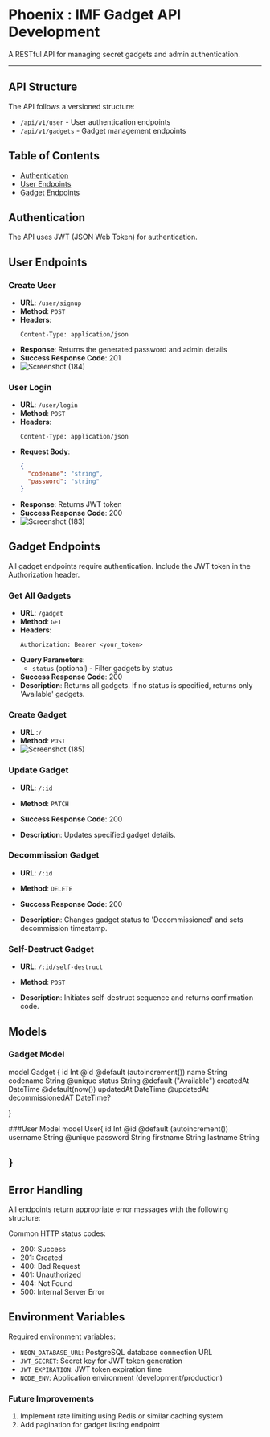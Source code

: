 # Phoenix : IMF Gadget API Development 

A RESTful API for managing secret gadgets and admin authentication.
______________________________________________________________________________________________________________________________


## API Structure
The API follows a versioned structure:
- `/api/v1/user` - User authentication endpoints
- `/api/v1/gadgets` - Gadget management endpoints



## Table of Contents
- [Authentication](#authentication)
- [User Endpoints](#user-endpoints)
- [Gadget Endpoints](#gadget-endpoints)


## Authentication

The API uses JWT (JSON Web Token) for authentication. 




## User Endpoints

### Create User
- **URL**: `/user/signup`
- **Method**: `POST`
- **Headers**: 
  ```http
  Content-Type: application/json
  ```
- **Response**: Returns the generated password and admin details
- **Success Response Code**: 201
- ![Screenshot (184)](https://github.com/user-attachments/assets/2a16e0e3-f76c-4b00-8aac-cc015df22732)


### User Login
- **URL**: `/user/login`
- **Method**: `POST`
- **Headers**: 
  ```http
  Content-Type: application/json
  ```
- **Request Body**:
  ```json
  {
    "codename": "string",
    "password": "string"
  }
  ```
- **Response**: Returns JWT token
- **Success Response Code**: 200
- ![Screenshot (183)](https://github.com/user-attachments/assets/70069841-0ebc-48c8-a1ba-2b06294815d8)


## Gadget Endpoints

All gadget endpoints require authentication. Include the JWT token in the Authorization header.

### Get All Gadgets
- **URL**: `/gadget`
- **Method**: `GET`
- **Headers**: 
  ```http
  Authorization: Bearer <your_token>
  ```
- **Query Parameters**: 
  - `status` (optional) - Filter gadgets by status
- **Success Response Code**: 200
- **Description**: Returns all gadgets. If no status is specified, returns only 'Available' gadgets.
  
### Create Gadget
- **URL** :`/`
- **Method**: `POST`
- ![Screenshot (185)](https://github.com/user-attachments/assets/abbe7020-c250-4e69-a57a-a57726c30b5b)


### Update Gadget
- **URL**: `/:id`
- **Method**: `PATCH`

- **Success Response Code**: 200
- **Description**: Updates specified gadget details.

### Decommission Gadget
- **URL**: `/:id`
- **Method**: `DELETE`

- **Success Response Code**: 200
- **Description**: Changes gadget status to 'Decommissioned' and sets decommission timestamp.

### Self-Destruct Gadget
- **URL**: `/:id/self-destruct`
- **Method**: `POST`

- **Description**: Initiates self-destruct sequence and returns confirmation code.

## Models

### Gadget Model
model Gadget {
  id Int @id @default (autoincrement())
  name String
  codename String @unique
  status String @default ("Available")
  createdAt DateTime @default(now())
  updatedAt DateTime @updatedAt 
  decommissionedAT DateTime?

}

###User Model
model User{
  id Int @id @default (autoincrement())
  username String @unique
  password String
  firstname String
  lastname String

}
----------------------------------------------------------------------------------------------------------------------------------
## Error Handling

All endpoints return appropriate error messages with the following structure:


Common HTTP status codes:
- 200: Success
- 201: Created
- 400: Bad Request
- 401: Unauthorized
- 404: Not Found
- 500: Internal Server Error

## Environment Variables

Required environment variables:
- `NEON_DATABASE_URL`: PostgreSQL database connection URL
- `JWT_SECRET`: Secret key for JWT token generation
- `JWT_EXPIRATION`: JWT token expiration time
- `NODE_ENV`: Application environment (development/production)


### Future Improvements
1. Implement rate limiting using Redis or similar caching system
2. Add pagination for gadget listing endpoint

